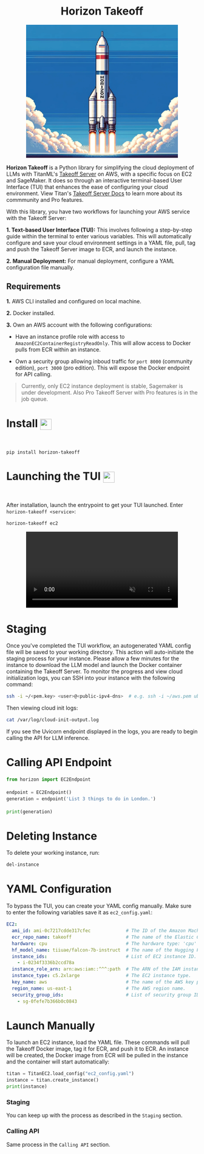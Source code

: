 <h1 align="center">
Horizon Takeoff
</h1>

<div align="center">
    <img width="400" height="350" src="./img/rocket.png">
</div>

**Horizon Takeoff** is a Python library for simplifying the cloud deployment of LLMs with TitanML's [Takeoff Server](https://github.com/titanml/takeoff-community) on AWS, with a specific focus on EC2 and SageMaker. It does so through an interactive terminal-based User Interface (TUI) that enhances the ease of configuring your cloud environment. View Titan's [Takeoff Server Docs](https://docs.titanml.co/docs/intro) to learn more about its commmunity and Pro features.

With this library, you have two workflows for launching your AWS service with the Takeoff Server:

**1. Text-based User Interface (TUI):** This involves following a step-by-step guide within the terminal to enter various variables. This will automatically configure and save your cloud environment settings in a YAML file, pull, tag and push the Takeoff Server image to ECR, and launch the instance.

**2. Manual Deployment:** For manual deployment, configure a YAML configuration file manually.

## Requirements

**1.** AWS CLI installed and configured on local machine.

**2.** Docker installed.

**3.** Own an AWS account with the following configurations:

* Have an instance profile role with access to `AmazonEC2ContainerRegistryReadOnly`. This will allow access to Docker pulls from ECR within an instance.

* Own a security group allowing inboud traffic for `port 8000` (community edition), `port 3000` (pro edition). This will expose the Docker endpoint for API calling.

> Currently, only EC2 instance deployment is stable, Sagemaker is under development. Also Pro Takeoff Server with Pro features is in the job queue.

# Install <img align="center" width="30" height="29" src="https://media.giphy.com/media/sULKEgDMX8LcI/giphy.gif">
<br>

```
pip install horizon-takeoff
```

# Launching the TUI <img align="center" width="30" height="29" src="https://media.giphy.com/media/PeaNPlyOVPNMHjqTm7/giphy.gif">
<br>

After installation, launch the entrypoint to get your TUI launched. Enter `horizon-takeoff <service>`:


```bash
horizon-takeoff ec2
```

<div style="display: flex; justify-content: center;">
  <video muted controls src="https://private-user-images.githubusercontent.com/79061523/293062674-cd626c61-4397-4498-91d3-f11e2e4ea540.mp4" class="d-block rounded-bottom-2 border-top width-fit" style="max-height:640px; min-height: 200px"></video>
</div>

# Staging

Once you've completed the TUI workflow, an autogenerated YAML config file will be saved to your working directory. This action will auto-initiate the staging process for your instance. Please allow a few minutes for the instance to download the LLM model and launch the Docker container containing the Takeoff Server. To monitor the progress and view cloud initialization logs, you can SSH into your instance with the following command:

```bash
ssh -i ~/<pem.key> <user>@<public-ipv4-dns>  # e.g. ssh -i ~/aws.pem ubuntu@ec2-44-205-255-59.compute-1.amazonaws.com
```

Then viewing cloud init logs:

```bash
cat /var/log/cloud-init-output.log
```

If you see the Uvicorn endpoint displayed in the logs, you are ready to begin calling the API for LLM inference.

# Calling API Endpoint

```py
from horizon import EC2Endpoint

endpoint = EC2Endpoint()
generation = endpoint('List 3 things to do in London.')

print(generation)
```

# Deleting Instance

To delete your working instance, run:

```bash
del-instance
```

# YAML Configuration

To bypass the TUI, you can create your YAML config manually. Make sure to enter the following variables save it as `ec2_config.yaml`:

```yaml
EC2:
  ami_id: ami-0c7217cdde317cfec             # The ID of the Amazon Machine Image (AMI) to use for EC2 instances.
  ecr_repo_name: takeoff                    # The name of the Elastic Container Registry (ECR) repository.
  hardware: cpu                             # The hardware type: 'cpu' or 'gpu'
  hf_model_name: tiiuae/falcon-7b-instruct  # The name of the Hugging Face model to use.
  instance_ids:                             # List of EC2 instance ID.
    - i-0234f3336b2ccd78a                   
  instance_role_arn: arn:aws:iam::^^^:path  # The ARN of the IAM instance profile role.
  instance_type: c5.2xlarge                 # The EC2 instance type.
  key_name: aws                             # The name of the AWS key pair.
  region_name: us-east-1                    # The AWS region name.
  security_group_ids:                       # List of security group ID(s) associated with the instances.
    - sg-0fefe7b366b0c0843                  
```

# Launch Manually
To launch an EC2 instance, load the YAML file. These commands will pull the Takeoff Docker image, tag it for ECR, and push it to ECR. An instance will be created, the Docker image from ECR will be pulled in the instance and the container will start automatically:

```py
titan = TitanEC2.load_config("ec2_config.yaml")
instance = titan.create_instance()
print(instance)
```
### Staging

You can keep up with the process as described in the `Staging` section.

### Calling API

Same process in the `Calling API` section.
